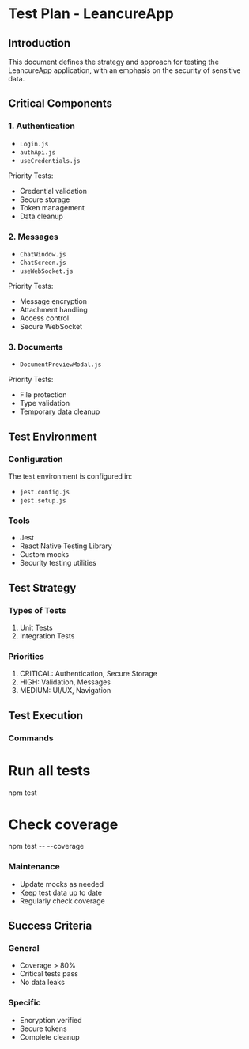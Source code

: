 # Test Plan - LeancureApp

## Introduction

This document defines the strategy and approach for testing the LeancureApp application, with an emphasis on the security of sensitive data.

## Critical Components

### 1. Authentication
- `Login.js`
- `authApi.js`
- `useCredentials.js`

Priority Tests:
- Credential validation
- Secure storage
- Token management
- Data cleanup

### 2. Messages
- `ChatWindow.js`
- `ChatScreen.js`
- `useWebSocket.js`

Priority Tests:
- Message encryption
- Attachment handling
- Access control
- Secure WebSocket

### 3. Documents
- `DocumentPreviewModal.js`

Priority Tests:
- File protection
- Type validation
- Temporary data cleanup

## Test Environment

### Configuration
The test environment is configured in:
- `jest.config.js`
- `jest.setup.js`

### Tools
- Jest
- React Native Testing Library
- Custom mocks
- Security testing utilities

## Test Strategy

### Types of Tests
1. Unit Tests
2. Integration Tests

### Priorities
1. CRITICAL: Authentication, Secure Storage
2. HIGH: Validation, Messages
3. MEDIUM: UI/UX, Navigation

## Test Execution

### Commands

# Run all tests
npm test

# Check coverage
npm test -- --coverage

### Maintenance
- Update mocks as needed
- Keep test data up to date
- Regularly check coverage

## Success Criteria

### General
- Coverage > 80%
- Critical tests pass
- No data leaks

### Specific
- Encryption verified
- Secure tokens
- Complete cleanup

